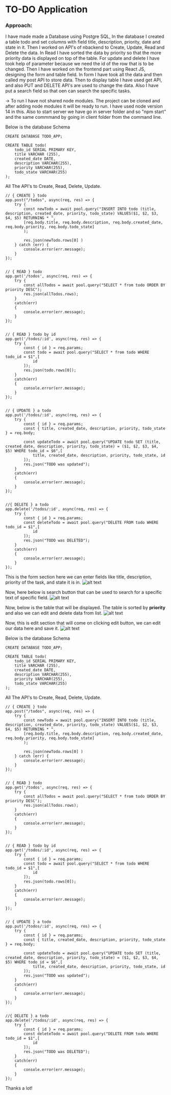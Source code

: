 # TO-DO Application


### Approach:
I have made made a Database using Postgre SQL, In the database I created a table todo and set columns with field title, description, priority, date and state in it.
Then I worked on API's of nbackend to Create, Update, Read and Delete the data. In Read I have sorted the data by priority so that the more priority data is displayed on top of the table. For update and delete I have took help of parameter because we need the id of the row that is to be changed. 
Then I have worked on the frontend part using React JS, designing the form and table field.
In form I have took all the data and then called my post API to store data.
Then to display table I have used get API, and also PUT and DELETE API's are used to change the data.
Also I have put a search field so that oen can search the specific tasks.

-> To run I have not shared node modules. The project can be cloned and after adding node modules it will be ready to run. I have used node version 14 in this. Also to start server we have go in server folder and so "npm start" and the same commmand by going in client folder from the command line.

Below is the database Schema
```
CREATE DATABASE TODO_APP;

CREATE TABLE todo(
    todo_id SERIAL PRIMARY KEY,
    title VARCHAR (255),
    created_date DATE,
    description VARCHAR(255),
    priority VARCHAR(255),
    todo_state VARCHAR(255)
);
```

All The API's to Create, Read, Delete, Update.
```
// { CREATE } todo
app.post("/todos", async(req, res) => {
    try {
        const newTodo = await pool.query("INSERT INTO todo (title, description, created_date, priority, todo_state) VALUES($1, $2, $3, $4, $5) RETURNING * ",
        [req.body.title, req.body.description, req.body.created_date, req.body.priority, req.body.todo_state]
        );

        res.json(newTodo.rows[0] )
    } catch (err) {
        console.error(err.message);
    }
});


// { READ } todo 
app.get('/todos', async(req, res) => {
    try {
        const allTodos = await pool.query("SELECT * from todo ORDER BY priority DESC");
        res.json(allTodos.rows);
    }
    catch(err)
    {
        console.error(err.message);
    }
});


// { READ } todo by id
app.get('/todos/:id', async(req, res) => {
    try {
        const { id } = req.params;
        const todo = await pool.query("SELECT * from todo WHERE todo_id = $1",[
            id
        ]);
        res.json(todo.rows[0]);
    }
    catch(err)
    {
        console.error(err.message);
    }
});


// { UPDATE } a todo
app.put('/todos/:id', async(req, res) => {
    try {
        const { id } = req.params;
        const { title, created_date, description, priority, todo_state } = req.body;

        const updateTodo = await pool.query("UPDATE todo SET (title, created_date, description, priority, todo_state) = ($1, $2, $3, $4, $5) WHERE todo_id = $6",[
            title, created_date, description, priority, todo_state, id 
        ]);
        res.json("TODO was updated");
    }
    catch(err)
    {
        console.error(err.message);
    }
});


//{ DELETE } a todo
app.delete('/todos/:id', async(req, res) => {
    try {
        const { id } = req.params;
        const deleteTodo = await pool.query("DELETE FROM todo WHERE todo_id = $1",[
            id 
        ]);
        res.json("TODO was DELETED");
    }
    catch(err)
    {
        console.error(err.message);
    }
});
```

This is the form section here we can enter fields like title, description, priority of the task, and state it is in.
 ![alt text](https://github.com/17-Vishal/TO-DO-Application/blob/main/App_Images/1.PNG)


 Now, here below is search button that can be used to search for a specific text of specific field.
 ![alt text](https://github.com/17-Vishal/TO-DO-Application/blob/main/App_Images/2.png)
 
 
 Now, below is the table that will be displayed. The table is sorted by **priority** and  also we can edit and delete data from list.
 ![alt text](https://github.com/17-Vishal/TO-DO-Application/blob/main/App_Images/3.PNG)
 
 
 Now, this is edit section that will come on clicking edit button, we can edit our data here and save it.
 ![alt text](https://github.com/17-Vishal/TO-DO-Application/blob/main/App_Images/4.PNG)

Below is the database Schema
```
CREATE DATABASE TODO_APP;

CREATE TABLE todo(
    todo_id SERIAL PRIMARY KEY,
    title VARCHAR (255),
    created_date DATE,
    description VARCHAR(255),
    priority VARCHAR(255),
    todo_state VARCHAR(255)
);
```

All The API's to Create, Read, Delete, Update.
```
// { CREATE } todo
app.post("/todos", async(req, res) => {
    try {
        const newTodo = await pool.query("INSERT INTO todo (title, description, created_date, priority, todo_state) VALUES($1, $2, $3, $4, $5) RETURNING * ",
        [req.body.title, req.body.description, req.body.created_date, req.body.priority, req.body.todo_state]
        );

        res.json(newTodo.rows[0] )
    } catch (err) {
        console.error(err.message);
    }
});


// { READ } todo 
app.get('/todos', async(req, res) => {
    try {
        const allTodos = await pool.query("SELECT * from todo ORDER BY priority DESC");
        res.json(allTodos.rows);
    }
    catch(err)
    {
        console.error(err.message);
    }
});


// { READ } todo by id
app.get('/todos/:id', async(req, res) => {
    try {
        const { id } = req.params;
        const todo = await pool.query("SELECT * from todo WHERE todo_id = $1",[
            id
        ]);
        res.json(todo.rows[0]);
    }
    catch(err)
    {
        console.error(err.message);
    }
});


// { UPDATE } a todo
app.put('/todos/:id', async(req, res) => {
    try {
        const { id } = req.params;
        const { title, created_date, description, priority, todo_state } = req.body;

        const updateTodo = await pool.query("UPDATE todo SET (title, created_date, description, priority, todo_state) = ($1, $2, $3, $4, $5) WHERE todo_id = $6",[
            title, created_date, description, priority, todo_state, id 
        ]);
        res.json("TODO was updated");
    }
    catch(err)
    {
        console.error(err.message);
    }
});


//{ DELETE } a todo
app.delete('/todos/:id', async(req, res) => {
    try {
        const { id } = req.params;
        const deleteTodo = await pool.query("DELETE FROM todo WHERE todo_id = $1",[
            id 
        ]);
        res.json("TODO was DELETED");
    }
    catch(err)
    {
        console.error(err.message);
    }
});
```


Thanks a lot!
